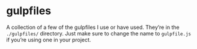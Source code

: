 # gulpfiles

A collection of a few of the gulpfiles I use or have used. They&rsquo;re in the `./gulpfiles/` directory. Just make sure to change the name to `gulpfile.js` if you&rsquo;re using one in your project.
